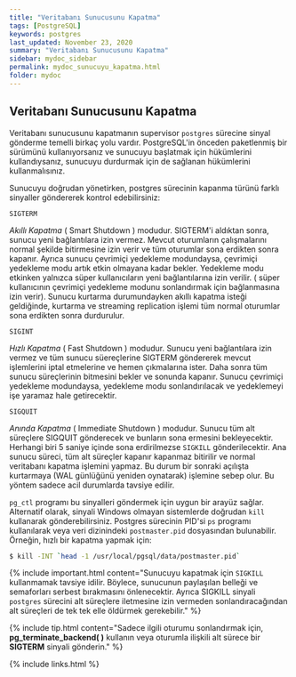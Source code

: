```yaml
---
title: "Veritabanı Sunucusunu Kapatma"
tags: [PostgreSQL]
keywords: postgres
last_updated: November 23, 2020
summary: "Veritabanı Sunucusunu Kapatma"
sidebar: mydoc_sidebar
permalink: mydoc_sunucuyu_kapatma.html
folder: mydoc
---
```


## Veritabanı Sunucusunu Kapatma

Veritabanı sunucusunu kapatmanın supervisor `postgres` sürecine sinyal gönderme temelli birkaç yolu vardır. PostgreSQL'in önceden paketlenmiş bir sürümünü kullanıyorsanız ve sunucuyu başlatmak için hükümlerini kullandıysanız, sunucuyu durdurmak için de sağlanan hükümlerini kullanmalısınız.

Sunucuyu doğrudan yönetirken, postgres sürecinin kapanma türünü farklı sinyaller göndererek kontrol edebilirsiniz:

`SIGTERM`

*Akıllı Kapatma* ( Smart Shutdown ) modudur. SIGTERM'i aldıktan sonra, sunucu yeni bağlantılara izin vermez. Mevcut oturumların çalışmalarını normal şekilde bitirmesine izin verir ve tüm oturumlar sona erdikten sonra kapanır. Ayrıca sunucu çevrimiçi yedekleme modundaysa, çevrimiçi yedekleme modu artık etkin olmayana kadar bekler. Yedekleme modu etkinken yalnızca süper kullanıcıların yeni bağlantılarına izin verilir. ( süper kullanıcının çevrimiçi yedekleme modunu sonlandırmak için bağlanmasına izin verir). Sunucu kurtarma durumundayken akıllı kapatma isteği geldiğinde, kurtarma ve streaming replication işlemi tüm normal oturumlar sona erdikten sonra durdurulur.

`SIGINT`

*Hızlı Kapatma* ( Fast Shutdown ) modudur. Sunucu yeni bağlantılara izin vermez ve tüm sunucu süereçlerine SIGTERM göndererek mevcut işlemlerini iptal etmelerine ve hemen çıkmalarına ister. Daha sonra tüm sunucu süreçlerinin bitmesini bekler ve sonunda kapanır. Sunucu çevrimiçi yedekleme modundaysa, yedekleme modu sonlandırılacak ve yedeklemeyi işe yaramaz hale getirecektir.

`SIGQUIT`

*Anında Kapatma* ( Immediate Shutdown ) modudur. Sunucu tüm alt süreçlere SIGQUIT gönderecek ve bunların sona ermesini bekleyecektir. Herhangi biri 5 saniye içinde sona erdirilmezse `SIGKILL` gönderilecektir. Ana sunucu süreci, tüm alt süreçler kapanır kapanmaz bitirilir ve normal veritabanı kapatma işlemini yapmaz. Bu durum bir sonraki açılışta kurtarmaya (WAL günlüğünü yeniden oynatarak) işlemine sebep olur. Bu yöntem sadece acil durumlarda tavsiye edilir.

`pg_ctl` programı bu sinyalleri göndermek için uygun bir arayüz sağlar. Alternatif olarak, sinyali Windows olmayan sistemlerde doğrudan `kill` kullanarak gönderebilirsiniz. Postgres sürecinin PID'si `ps` programı kullanılarak veya veri dizinindeki `postmaster.pid` dosyasından bulunabilir. Örneğin, hızlı bir kapatma yapmak için:

```bash
$ kill -INT `head -1 /usr/local/pgsql/data/postmaster.pid`
```

{% include important.html content="Sunucuyu kapatmak için `SIGKILL` kullanmamak tavsiye idilir. Böylece, sunucunun paylaşılan belleği ve semaforları serbest bırakmasını önlenecektir. Ayrıca SIGKILL sinyali `postgres` sürecini alt süreçlere iletmesine izin vermeden sonlandıracağından alt süreçleri de tek tek elle öldürmek gerekebilir." %}

{% include tip.html content="Sadece ilgili oturumu sonlandırmak için, **pg_terminate_backend( )** kullanın veya oturumla ilişkili alt sürece bir **SIGTERM** sinyali gönderin." %}

{% include links.html %}
